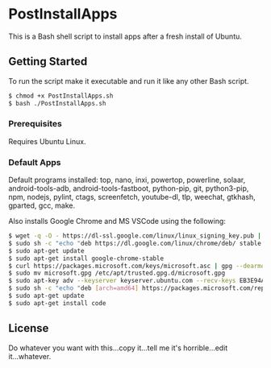# PostInstallApps

This is a Bash shell script to install apps after a fresh install of Ubuntu.

## Getting Started

To run the script make it executable and run it like any other Bash script.

``` sh
$ chmod +x PostInstallApps.sh
$ bash ./PostInstallApps.sh
```

### Prerequisites

Requires Ubuntu Linux.

### Default Apps

Default programs installed: top, nano, inxi, powertop, powerline, solaar, android-tools-adb, android-tools-fastboot, python-pip, git, python3-pip, npm, nodejs, pylint, ctags, screenfetch, youtube-dl, tlp, weechat, gtkhash, gparted, gcc, make.

Also installs Google Chrome and MS VSCode using the following:

``` sh
$ wget -q -O - https://dl-ssl.google.com/linux/linux_signing_key.pub | sudo apt-key add - 
$ sudo sh -c "echo "deb https://dl.google.com/linux/chrome/deb/ stable main" >> /etc/apt/sources.list.d/google.list"
$ sudo apt-get update
$ sudo apt-get install google-chrome-stable
$ curl https://packages.microsoft.com/keys/microsoft.asc | gpg --dearmor > microsoft.gpg
$ sudo mv microsoft.gpg /etc/apt/trusted.gpg.d/microsoft.gpg
$ sudo apt-key adv --keyserver keyserver.ubuntu.com --recv-keys EB3E94ADBE1229CF
$ sudo sh -c "echo "deb [arch=amd64] https://packages.microsoft.com/repos/vscode stable main" > /etc/apt/sources.list.d/vscode.list"
$ sudo apt-get update
$ sudo apt-get install code
```

## License

Do whatever you want with this...copy it...tell me it's horrible...edit it...whatever.
